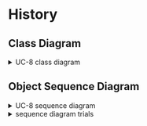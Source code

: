 # History

## Class Diagram
<details>
<summary>UC-8 class diagram</summary>
</br>

</details>


## Object Sequence Diagram

<details>
<summary>UC-8 sequence diagram</summary>
</br>
![UC-8](diagram/history_seq.jpg)
</details>


<details>
<summary>sequence diagram trials</summary>
</br>

![UC-8](diagram/history_trial_1.jpg)
![UC-8](diagram/history_trial_2.jpg)

</details>
